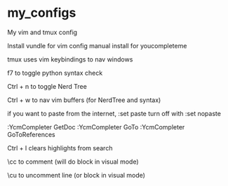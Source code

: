 # my_configs
My vim and tmux config

Install vundle for vim config
manual install for youcompleteme

tmux uses vim keybindings to nav windows

f7 to toggle python syntax check

Ctrl + n to toggle Nerd Tree

Ctrl + w to nav vim buffers (for NerdTree
and syntax)

if you want to paste from the internet,
:set paste
turn off with 
:set nopaste

:YcmCompleter GetDoc
:YcmCompleter GoTo
:YcmCompleter GoToReferences

Ctrl + l clears highlights from search

\cc to comment (will do block in visual mode)

\cu to uncomment line (or block in visual mode)
